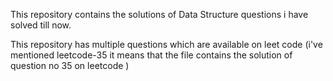 This repository contains the solutions of Data Structure questions i have solved till now.


This repository has multiple questions which are available on leet code (i've mentioned leetcode-35 it means that the file contains  the solution of question no 35 on leetcode )
